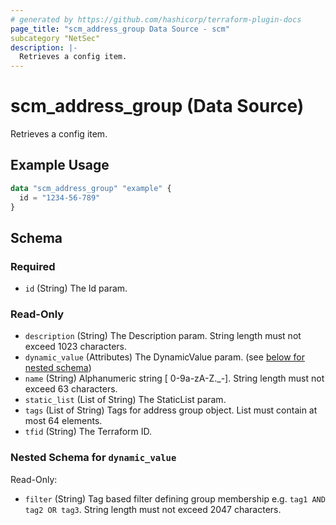 ```yaml
---
# generated by https://github.com/hashicorp/terraform-plugin-docs
page_title: "scm_address_group Data Source - scm"
subcategory "NetSec"
description: |-
  Retrieves a config item.
---
```


# scm_address_group (Data Source)

Retrieves a config item.

## Example Usage

```terraform
data "scm_address_group" "example" {
  id = "1234-56-789"
}
```

<!-- schema generated by tfplugindocs -->
## Schema

### Required

- `id` (String) The Id param.

### Read-Only

- `description` (String) The Description param. String length must not exceed 1023 characters.
- `dynamic_value` (Attributes) The DynamicValue param. (see [below for nested schema](#nestedatt--dynamic_value))
- `name` (String) Alphanumeric string [ 0-9a-zA-Z._-]. String length must not exceed 63 characters.
- `static_list` (List of String) The StaticList param.
- `tags` (List of String) Tags for address group object. List must contain at most 64 elements.
- `tfid` (String) The Terraform ID.

<a id="nestedatt--dynamic_value"></a>
### Nested Schema for `dynamic_value`

Read-Only:

- `filter` (String) Tag based filter defining group membership e.g. `tag1 AND tag2 OR tag3`. String length must not exceed 2047 characters.
